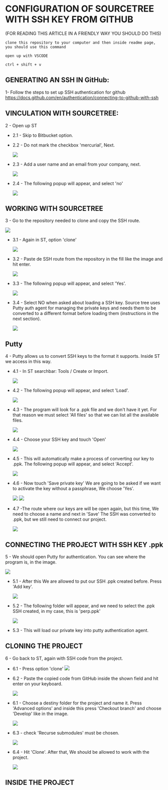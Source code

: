 # CONFIGURATION OF SOURCETREE WITH SSH KEY FROM GITHUB

(FOR READING THIS ARTICLE IN A FRIENDLY WAY YOU SHOULD DO THIS)

```shell
clone this repository to your computer and then inside readme page, you should use this command

open up with VSCODE

ctrl + shift + v

```

## GENERATING AN SSH IN GitHub:

1- Follow the steps to set up SSH authentication for github https://docs.github.com/en/authentication/connecting-to-github-with-ssh

## VINCULATION WITH SOURCETREE:

2 - Open up ST

- 2.1 - Skip to Bitbucket option.

- 2.2 - Do not mark the checkbox 'mercurial', Next.

  ![](./img/7.png)

- 2.3 - Add a user name and an email from your company, next.

  ![](./img/8.png)

* 2.4 - The following popup will appear, and select 'no'

  ![](./img/9.png)

## WORKING WITH SOURCETREE

3 - Go to the repository needed to clone and copy the SSH route.

![](./img/10.png)

- 3.1 - Again in ST, option 'clone'

  ![](./img/11.png)

- 3.2 - Paste de SSH route from the repository in the fill like the image and hit enter.

  ![](./img/12.png)

- 3.3 - The following popup will appear, and select 'Yes'.

  ![](./img/13.png)

- 3.4 - Select NO when asked about loading a SSH key. Source tree uses Putty auth agent for managing the private keys and needs them to be converted to a different format before loading them (instructions in the next section).

  ![](./img/14.png)

## Putty

4 - Putty allows us to convert SSH keys to the format it supports. Inside ST we access in this way.

- 4.1 - In ST searchbar: Tools / Create or Import.

  ![](./img/16.png)

- 4.2 - The following popup will appear, and select 'Load'.

  ![](./img/17.png)

- 4.3 - The program will look for a .ppk file and we don't have it yet. For that reason we must select 'All files' so that we can list all the available files.

  ![](./img/21.png)

- 4.4 - Choose your SSH key and touch 'Open'

  ![](./img/22.png)

- 4.5 - This will automatically make a process of converting our key to .ppk. The following popup will appear, and select 'Accept'.

  ![](./img/23.png)

- 4.6 - Now touch 'Save private key' We are going to be asked if we want to activate the key without a passphrase, We choose 'Yes'.

  ![](./img/24.png)
  ![](./img/25.png)

- 4.7 -The route where our keys are will be open again, but this time, We need to choose a name and next in 'Save' The SSH was converted to .ppk, but we still need to connect our project.

  ![](./img/26.png)

## CONNECTING THE PROJECT WITH SSH KEY .ppk

5 - We should open Putty for authentication. You can see where the program is, in the image.

![](./img/28.png)

- 5.1 - After this We are allowed to put our SSH .ppk created before. Press 'Add key'.

  ![](./img/27.png)

- 5.2 - The following folder will appear, and we need to select the .ppk SSH created, in my case, this is 'perp.ppk'

  ![](./img/29.png)

- 5.3 - This will load our private key into putty authentication agent.

## CLONING THE PROJECT

6 - Go back to ST, again with SSH code from the project.

- 6.1 - Press option 'clone'
  ![](./img/11.png)

- 6.2 - Paste the copied code from GitHub inside the shown field and hit enter on your keyboard.

  ![](./img/12.png)

- 6.1 - Choose a destiny folder for the project and name it. Press 'Advanced options' and inside this press 'Checkout branch' and choose 'Develop' like in the image.

  ![](./img/31.png)

- 6.3 - check 'Recurse submodules' must be chosen.

  ![](./img/32.png)

- 6.4 - Hit 'Clone'. After that, We should be allowed to work with the project.

  ![](./img/34.png)
## INSIDE THE PROJECT
